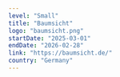 ```yaml
---
level: "Small"
title: "Baumsicht"
logo: "baumsicht.png"
startDate: "2025-03-01"
endDate: "2026-02-28"
link: "https://baumsicht.de/"
country: "Germany"
---
```

